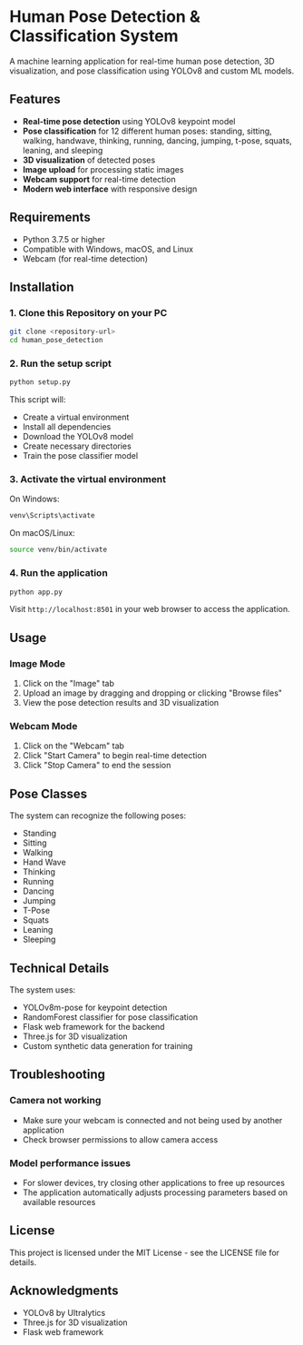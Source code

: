 # Human Pose Detection & Classification System

A machine learning application for real-time human pose detection, 3D visualization, and pose classification using YOLOv8 and custom ML models.

## Features

- **Real-time pose detection** using YOLOv8 keypoint model
- **Pose classification** for 12 different human poses: standing, sitting, walking, handwave, thinking, running, dancing, jumping, t-pose, squats, leaning, and sleeping
- **3D visualization** of detected poses
- **Image upload** for processing static images
- **Webcam support** for real-time detection
- **Modern web interface** with responsive design

## Requirements

- Python 3.7.5 or higher
- Compatible with Windows, macOS, and Linux
- Webcam (for real-time detection)

## Installation

### 1. Clone this Repository on your PC 

```bash
git clone <repository-url>
cd human_pose_detection
```

### 2. Run the setup script
```bash
python setup.py
```

This script will:
- Create a virtual environment
- Install all dependencies
- Download the YOLOv8 model
- Create necessary directories
- Train the pose classifier model

### 3. Activate the virtual environment

On Windows:
```bash
venv\Scripts\activate
```

On macOS/Linux:
```bash
source venv/bin/activate
```

### 4. Run the application

```bash
python app.py
```

Visit `http://localhost:8501` in your web browser to access the application.

## Usage

### Image Mode
1. Click on the "Image" tab
2. Upload an image by dragging and dropping or clicking "Browse files"
3. View the pose detection results and 3D visualization

### Webcam Mode
1. Click on the "Webcam" tab
2. Click "Start Camera" to begin real-time detection
3. Click "Stop Camera" to end the session

## Pose Classes

The system can recognize the following poses:
- Standing
- Sitting
- Walking
- Hand Wave
- Thinking
- Running
- Dancing
- Jumping
- T-Pose
- Squats
- Leaning
- Sleeping

## Technical Details

The system uses:
- YOLOv8m-pose for keypoint detection
- RandomForest classifier for pose classification
- Flask web framework for the backend
- Three.js for 3D visualization
- Custom synthetic data generation for training

## Troubleshooting

### Camera not working
- Make sure your webcam is connected and not being used by another application
- Check browser permissions to allow camera access

### Model performance issues
- For slower devices, try closing other applications to free up resources
- The application automatically adjusts processing parameters based on available resources

## License

This project is licensed under the MIT License - see the LICENSE file for details.

## Acknowledgments

- YOLOv8 by Ultralytics
- Three.js for 3D visualization
- Flask web framework 
